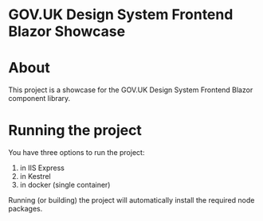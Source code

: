 ﻿# GOV.UK Design System Frontend Blazor Showcase

# About
This project is a showcase for the GOV.UK Design System Frontend Blazor component library.

# Running the project
You have three options to run the project:
1. in IIS Express
1. in Kestrel
1. in docker (single container)

Running (or building) the project will automatically install the required node packages.